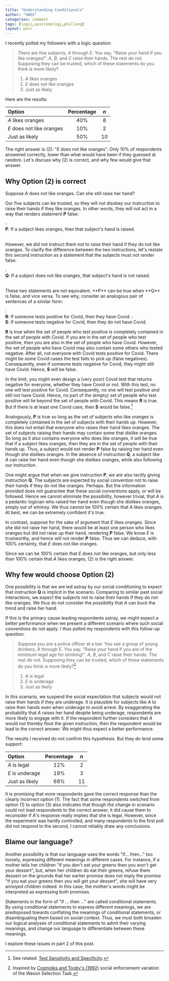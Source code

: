 ```yaml
---
title: "Understanding Conditionals"
author: "GWDZ"
categories: comment
tags: [logic,epistemology,phillang]
layout: post
---
```


I recently polled my followers with a logic question:

> There are five subjects, *A* through *E*. You say, "Raise your hand if you like oranges!". *A*, *B*, and *C* raise their hands. The rest do not. Supposing they can be trusted, which of these statements do you think is more likely?
> 1. *A* likes oranges
> 2. *E* does not like oranges
> 3. Just as likely

Here are the results:

| Option | Percentage | *n* |
|:------|:---------:|:--:|
|*A* likes oranges | 40% | 8 |
|*E* does not like oranges | 10% | 2 |
| Just as likely | 50% | 10 |

The right answer is (2): "*E* does not like oranges". Only 10% of respondents answered correctly, lower than what would have been if they guessed at random. Let's discuss why (2) is correct, and why few would give that answer.

## Why Option (2) is correct

Suppose *A* does not like oranges. Can she still raise her hand? 

Our five subjects can be trusted, so they will not disobey our instruction to raise their hands if they like oranges. In other words, they will not act in a way that renders statement **P** false:

: <br /> **P**: If a subject likes oranges, then that subject's hand is raised.

<br />
However, we did not instruct them not to raise their hand if they do not like oranges. To clarify the difference between the two instructions, let's restate this second instruction as a statement that the subjects must not render false:

: <br /> **Q**: If a subject does not like oranges, that subject's hand is not raised.

<br />
These two statements are not equivalent. **P** can be true when **Q** is false, and vice versa. To see why, consider an analogous pair of sentences of a similar form:

: <br /> **R**: If someone tests positive for Covid, then they have Covid.
: <br /> **S**: If someone tests negative for Covid, then they do not have Covid.

**R** is true when the set of people who test positive is completely contained in the set of people with Covid. If you are in the set of people who test positive, then you are also in the set of people who have Covid. However, the set of people who have Covid may also contain some others who tested negative. After all, not everyone with Covid tests positive for Covid. There might be some Covid cases the test fails to pick up (false negatives). Consequently, even if someone tests negative for Covid, they might still have Covid. Hence, **S** will be false.

In the limit, you might even design a (very poor) Covid test that returns negative for everyone, whether they have Covid or not. With this test, no one will test positive for Covid. Consequently, no one will test positive *and* still not have Covid. Hence, no part of the (empty) set of people who test positive will lie beyond the set of people with Covid. This means **R** is true. But if there is at least one Covid case, then **S** would be false.[^2]

Analogously, **P** is true so long as the set of subjects who like oranges is completely contained in the set of subjects with their hands up. However, this does not entail that everyone who raises their hand likes oranges. The set of subjects raising their hands may contain some that dislike oranges. So long as it also contains everyone who does like oranges, it will be true that if a subject likes oranges, then they are in the set of people with their hands up. Thus, a subject would not render **P** false by raising her hand even though she dislikes oranges. In the absence of instruction **Q**, a subject like *A* can raise her hand even though she dislikes oranges, while also following our instruction.

One might argue that when we give instruction **P**, we are also tacitly giving instruction **Q**. The subjects are expected by social convention not to raise their hands if they do not like oranges. Perhaps. But the information provided does not guarantee that these social conventions apply, or will be followed. Hence we cannot eliminate the possibility, however trivial, that *A* is a pedantic logician who raised her hand even though she dislikes oranges, simply out of whimsy. We thus cannot be 100% certain that *A* likes oranges. At best, we can be extremely confident it's true.

In contrast, suppose for the sake of argument that *E* likes oranges. Since she did not raise her hand, there would be at least one person who likes oranges but did not raise up their hand, rendering **P** false. We know *E* is trustworthy, and hence will not render **P** false. Thus we can deduce, with 100% certainty, that *E* does not like oranges. 

Since we can be 100% certain that *E* does not like oranges, but only less than 100% certain that *A* likes oranges, (2) is the right answer.

## Why few would choose Option (2)

One possibility is that we are led astray by our social conditioning to expect that instruction **Q** is implicit in the scenario. Comparing to similar past social interactions, we expect the subjects not to raise their hands if they do not like oranges. We thus do not consider the possibility that *A* can buck the trend and raise her hand.

If this is the primary cause leading respondents astray, we might expect a better performance when we present a different scenario where such social conventions do not apply. I thus polled my respondents with this follow-up question:

> Suppose you are a police officer at a bar. You see a group of young drinkers, *A* through *E*. You say, "Raise your hand if you are of the minimum legal age for drinking!". *A*, *B*, and *C* raise their hands. The rest do not. Supposing they can be trusted, which of these statements do you think is more likely?[^1]
> 1. *A* is legal
> 2. *E* is underage
> 3. Just as likely

In this scenario, we suspend the social expectation that subjects would not raise their hands if they are underage. It is plausible for subjects like *A* to raise their hands even when underage to avoid arrest. By exaggerating the probability that *A* raises her hand despite being underage, respondents are more likely to engage with it. If the respondent further considers that *A* would not thereby flout the given instruction, then the respondent would be lead to the correct answer. We might thus expect a better performance.

The results I received do not confirm this hypothesis. But they do lend some support:

| Option | Percentage | $n$ |
|:------|:---------:|:--:|
|*A* is legal | 12% | 2 |
|*E* is underage | 19% | 3 |
| Just as likely | 69% | 11 |

It is promising that more respondents gave the correct response than the clearly incorrect option (1). The fact that some respondents switched from option (1) to option (3) also indicates that though the change in scenario could not lead respondents to the correct answer, it did cause them to reconsider if *A*'s response really implies that she is legal. However, since the experiment was hardly controlled, and many respondents to the first poll did not respond to the second, I cannot reliably draw any conclusions.

## Blame our language?

Another possibility is that our language uses the words "if... then..." too loosely, expressing different meanings in different cases. For instance, if a mother tells her children "if you don't eat your greens then you won't get your dessert", but, when her children do eat their greens, refuse them dessert on the grounds that her earlier promise does not imply the promise "if you eat your greens then you will get your dessert", she will have very annoyed children indeed. In this case, the mother's words might be interpreted as expressing both promises.

Statements in the form of "if ... then ..." are called conditional statements. By using conditional statements to express different meanings, we are predisposed towards conflating the meanings of conditional statements, or disambiguating them based on social context. Thus, we must both broaden our logical analyses of conditional statements to admit their varying meanings, and change our language to differentiate between these meanings.

I explore these issues in part 2 of this post.




[^1]: Inspired by [Cosmides and Tooby's (1992)](https://www.cep.ucsb.edu/papers/Cogadapt.pdf) social enforcement variation of the Wason Selection Task.

[^2]: See related: [Test Sensitivity and Specificity](https://uk.cochrane.org/news/sensitivity-and-specificity-explained-cochrane-uk-trainees-blog).

